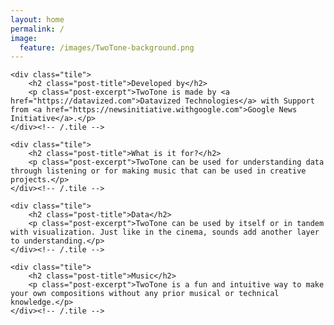 ```yaml
---
layout: home
permalink: /
image:
  feature: /images/TwoTone-background.png
---
```

<!--
## Developed by

TwoTone is made by [Datavized Technologies](https://datavized.com) with Support from [Google News Initiative](https://newsinitiative.withgoogle.com).

## What is it for?

TwoTone can be used for understanding data through listening or for making music that can be used in creative projects.

## Data

TwoTone can be used by itself or in tandem with visualization. Just like in the cinema, sounds add another layer to understanding.

## Music

TwoTone is a fun and intuitive way to make your own compositions without any prior musical or technical knowledge.
-->
<div class="tiles home-tiles">

	<div class="tile">
		<h2 class="post-title">Developed by</h2>
		<p class="post-excerpt">TwoTone is made by <a href="https://datavized.com">Datavized Technologies</a> with Support from <a href="https://newsinitiative.withgoogle.com">Google News Initiative</a>.</p>
	</div><!-- /.tile -->

	<div class="tile">
		<h2 class="post-title">What is it for?</h2>
		<p class="post-excerpt">TwoTone can be used for understanding data through listening or for making music that can be used in creative projects.</p>
	</div><!-- /.tile -->

	<div class="tile">
		<h2 class="post-title">Data</h2>
		<p class="post-excerpt">TwoTone can be used by itself or in tandem with visualization. Just like in the cinema, sounds add another layer to understanding.</p>
	</div><!-- /.tile -->

	<div class="tile">
		<h2 class="post-title">Music</h2>
		<p class="post-excerpt">TwoTone is a fun and intuitive way to make your own compositions without any prior musical or technical knowledge.</p>
	</div><!-- /.tile -->

</div><!-- /.tiles -->
